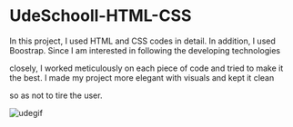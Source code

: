 # UdeSchooll-HTML-CSS

In this project, I used HTML and CSS codes in detail. In addition, I used Boostrap. Since I am interested in following the developing technologies

closely, I worked meticulously on each piece of code and tried to make it the best. I made my project more elegant with visuals and kept it clean 
 
so as not to tire the user.

![udegif](https://github.com/SercanErpolat/UdeSchooll-HTML-CSS/assets/110222359/cc887024-cac3-4098-8a16-58843c8bdfac)
